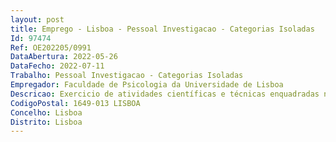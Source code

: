 ```yaml
--- 
layout: post
title: Emprego - Lisboa - Pessoal Investigacao - Categorias Isoladas
Id: 97474
Ref: OE202205/0991
DataAbertura: 2022-05-26
DataFecho: 2022-07-11
Trabalho: Pessoal Investigacao - Categorias Isoladas
Empregador: Faculdade de Psicologia da Universidade de Lisboa
Descricao: Exercicio de atividades científicas e técnicas enquadradas na missão da instituição bem como do projeto de investigação “VortEx, Visual word recognition and orthographic processing  Experiments and contributions from cognitive psychology, neurosciences, and computational modeling”, projeto n.º 28184 (REF PTDC PSI GER 28184 2017 ), financiado pelo Programa Operacional Regional Lisboa 2020, apoiado pelo FEDER e por fundos nacionais, em regime de contrato de trabalho em funções públicas.
CodigoPostal: 1649-013 LISBOA
Concelho: Lisboa
Distrito: Lisboa
--- 
```

